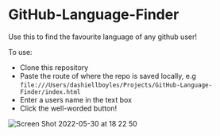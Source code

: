 # GitHub-Language-Finder

Use this to find the favourite language of any github user!

To use:

- Clone this repository
- Paste the route of where the repo is saved locally, e.g ```file:///Users/dashiellboyles/Projects/GitHub-Language-Finder/index.html```
- Enter a users name in the text box
- Click the well-worded button!

![Screen Shot 2022-05-30 at 18 22 50](https://user-images.githubusercontent.com/93666673/171038004-22ddb5f8-faac-4780-8956-4979591da279.png)
